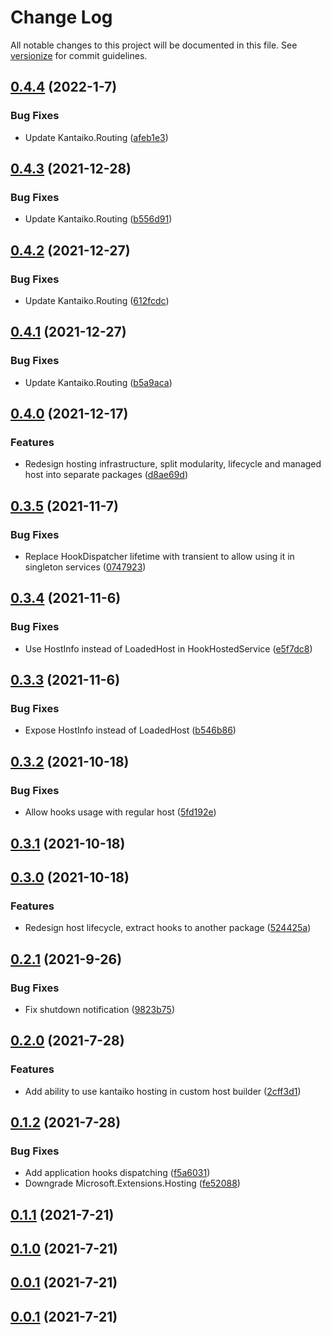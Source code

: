 # Change Log

All notable changes to this project will be documented in this file. See [versionize](https://github.com/saintedlama/versionize) for commit guidelines.

<a name="0.4.4"></a>
## [0.4.4](https://www.github.com/Kantaiko/Hosting/releases/tag/v0.4.4) (2022-1-7)

### Bug Fixes

* Update Kantaiko.Routing ([afeb1e3](https://www.github.com/Kantaiko/Hosting/commit/afeb1e34ff39a06dcb78f0b8736d58435df5c469))

<a name="0.4.3"></a>
## [0.4.3](https://www.github.com/Kantaiko/Hosting/releases/tag/v0.4.3) (2021-12-28)

### Bug Fixes

* Update Kantaiko.Routing ([b556d91](https://www.github.com/Kantaiko/Hosting/commit/b556d91fc331487718f367067fdba74656ba5d46))

<a name="0.4.2"></a>
## [0.4.2](https://www.github.com/Kantaiko/Hosting/releases/tag/v0.4.2) (2021-12-27)

### Bug Fixes

* Update Kantaiko.Routing ([612fcdc](https://www.github.com/Kantaiko/Hosting/commit/612fcdcbc36dfadf3fd531ae2a79eefaabd2f091))

<a name="0.4.1"></a>
## [0.4.1](https://www.github.com/Kantaiko/Hosting/releases/tag/v0.4.1) (2021-12-27)

### Bug Fixes

* Update Kantaiko.Routing ([b5a9aca](https://www.github.com/Kantaiko/Hosting/commit/b5a9acae384808a204a80c216407f5a4faa4997a))

<a name="0.4.0"></a>
## [0.4.0](https://www.github.com/Kantaiko/Hosting/releases/tag/v0.4.0) (2021-12-17)

### Features

* Redesign hosting infrastructure, split modularity, lifecycle and managed host into separate packages ([d8ae69d](https://www.github.com/Kantaiko/Hosting/commit/d8ae69da53d21f6fd5771a2f0701d73ecdc0e59c))

<a name="0.3.5"></a>
## [0.3.5](https://www.github.com/Kantaiko/Hosting/releases/tag/v0.3.5) (2021-11-7)

### Bug Fixes

* Replace HookDispatcher lifetime with transient to allow using it in singleton services ([0747923](https://www.github.com/Kantaiko/Hosting/commit/07479237d07514654687e0f78816a816608fd3c5))

<a name="0.3.4"></a>
## [0.3.4](https://www.github.com/Kantaiko/Hosting/releases/tag/v0.3.4) (2021-11-6)

### Bug Fixes

* Use HostInfo instead of LoadedHost in HookHostedService ([e5f7dc8](https://www.github.com/Kantaiko/Hosting/commit/e5f7dc8a70a44007fa6d0035ff87f9c02c90558f))

<a name="0.3.3"></a>
## [0.3.3](https://www.github.com/Kantaiko/Hosting/releases/tag/v0.3.3) (2021-11-6)

### Bug Fixes

* Expose HostInfo instead of LoadedHost ([b546b86](https://www.github.com/Kantaiko/Hosting/commit/b546b86532ee5f9b95b7b4b7857157c52fe6cd41))

<a name="0.3.2"></a>
## [0.3.2](https://www.github.com/Kantaiko/Hosting/releases/tag/v0.3.2) (2021-10-18)

### Bug Fixes

* Allow hooks usage with regular host ([5fd192e](https://www.github.com/Kantaiko/Hosting/commit/5fd192e26ee6371b6fab6ec45ec7dd73c03137f3))

<a name="0.3.1"></a>
## [0.3.1](https://www.github.com/Kantaiko/Hosting/releases/tag/v0.3.1) (2021-10-18)

<a name="0.3.0"></a>
## [0.3.0](https://www.github.com/Kantaiko/Hosting/releases/tag/v0.3.0) (2021-10-18)

### Features

* Redesign host lifecycle, extract hooks to another package ([524425a](https://www.github.com/Kantaiko/Hosting/commit/524425ac42c48cb76a563d26ea9a4924d0ea89b9))

<a name="0.2.1"></a>
## [0.2.1](https://www.github.com/Kantaiko/Hosting/releases/tag/v0.2.1) (2021-9-26)

### Bug Fixes

* Fix shutdown notification ([9823b75](https://www.github.com/Kantaiko/Hosting/commit/9823b7544fb318fef563e0e955ed25f010ac2dbf))

<a name="0.2.0"></a>
## [0.2.0](https://www.github.com/Kantaiko/Hosting/releases/tag/v0.2.0) (2021-7-28)

### Features

* Add ability to use kantaiko hosting in custom host builder ([2cff3d1](https://www.github.com/Kantaiko/Hosting/commit/2cff3d1c7e1ab2190c895356cd9607a9808bae2d))

<a name="0.1.2"></a>
## [0.1.2](https://www.github.com/Kantaiko/Hosting/releases/tag/v0.1.2) (2021-7-28)

### Bug Fixes

* Add application hooks dispatching ([f5a6031](https://www.github.com/Kantaiko/Hosting/commit/f5a6031733d88a659441345f1653a1145726da80))
* Downgrade Microsoft.Extensions.Hosting ([fe52088](https://www.github.com/Kantaiko/Hosting/commit/fe520886e37abc040cb89efe5a24e20fd240cc71))

<a name="0.1.1"></a>
## [0.1.1](https://www.github.com/Kantaiko/Hosting/releases/tag/v0.1.1) (2021-7-21)

<a name="0.1.0"></a>
## [0.1.0](https://www.github.com/Kantaiko/Hosting/releases/tag/v0.1.0) (2021-7-21)

<a name="0.0.1"></a>
## [0.0.1](https://www.github.com/Kantaiko/Hosting/releases/tag/v0.0.1) (2021-7-21)

<a name="0.0.1"></a>
## [0.0.1](https://www.github.com/Kantaiko/Hosting/releases/tag/v0.0.1) (2021-7-21)

